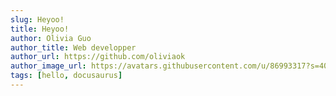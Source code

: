 ```yaml
---
slug: Heyoo!
title: Heyoo!
author: Olivia Guo
author_title: Web developper
author_url: https://github.com/oliviaok
author_image_url: https://avatars.githubusercontent.com/u/86993317?s=400&u=c53e95ddf796cdd2ee67e4a39ef59d0b68ae5c72&v=4
tags: [hello, docusaurus]
---
```

